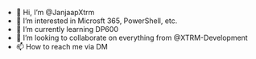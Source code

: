 - 👋 Hi, I’m @JanjaapXtrm
- 👀 I’m interested in Microsft 365, PowerShell, etc.
- 🌱 I’m currently learning DP600
- 💞️ I’m looking to collaborate on everything from @XTRM-Development
- 📫 How to reach me via DM

<!---
JanjaapXtrm/JanjaapXtrm is a ✨ special ✨ repository because its `README.md` (this file) appears on your GitHub profile.
You can click the Preview link to take a look at your changes.
--->
